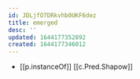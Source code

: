 ```yaml
---
id: JDLjfO7DRkvhb0UKF6dez
title: emerged
desc: ''
updated: 1644177352892
created: 1644177346012
---
```


- [[p.instanceOf]] [[c.Pred.Shapow]]
